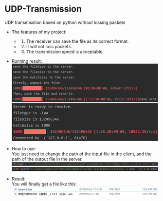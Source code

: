 # UDP-Transmission
UDP transmisstion based on python without lossing packets
* The features of my project:  
  * 1. The receiver can save the file as its correct format.  
  * 2. It will not loss packets.  
  * 3. The transmission speed is acceptable.  
* Running result:  
![!wow](https://github.com/16673161214/UDP-Transmission/blob/master/result/fig6.png)  
![!wow](https://github.com/16673161214/UDP-Transmission/blob/master/result/fig7.png)  

* How to use:  
 You just need to change the path of the input file in the client, and the path of the output file in the server.  
![!wow](https://github.com/16673161214/UDP-Transmission/blob/master/result/fig8.png)   
![!wow](https://github.com/16673161214/UDP-Transmission/blob/master/result/fig9.png)  

* Result:  
 You will finally get a file like this:  
![!wow](https://github.com/16673161214/UDP-Transmission/blob/master/result/fig10.png) 
  


